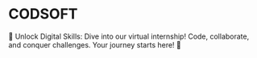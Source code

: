 # CODSOFT
🚀 Unlock Digital Skills: Dive into our virtual internship! Code, collaborate, and conquer challenges. Your journey starts here! 🌟
